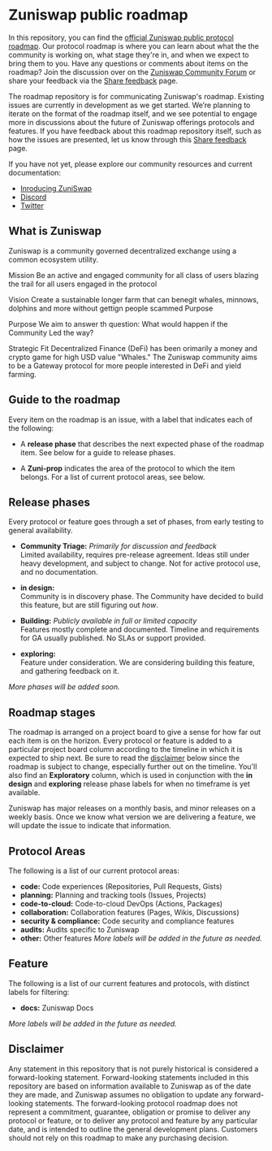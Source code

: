 # Zuniswap public roadmap

In this repository, you can find the [official Zuniswap public protocol roadmap](about:blank). Our protocol roadmap is where you can learn about what the the community is working on, what stage they're in, and when we expect to bring them to you. Have any questions or comments about items on the roadmap? Join the discussion over on the [Zuniswap Community Forum](about:blank) or share your feedback via the [Share feedback](about:blank) page. 

The roadmap repository is for communicating Zuniswap's roadmap. Existing issues are currently in development as we get started. We’re planning to iterate on the format of the roadmap itself, and we see potential to engage more in discussions about the future of Zuniswap offerings protocols and features. If you have feedback about this roadmap repository itself, such as how the issues are presented, let us know through this [Share feedback](about:blank) page.

If you have not yet, please explore our community resources and current documentation:

 - [Inroducing ZuniSwap](https://zuni.fi)
 - [Discord](about:blank)
 - [Twitter](https://twitter.com/zuniswap)

## What is Zuniswap

Zuniswap is a community governed decentralized exchange using a common ecosystem utility.

Mission
Be an active and engaged community for all class of users blazing the trail for all users engaged in the protocol

Vision
Create a sustainable longer farm that can benegit whales, minnows, dolphins and more without gettign people scammed
Purpose

Purpose
We aim to answer th question: What would happen if the Community Led the way?

Strategic Fit
Decentralized Finance (DeFi) has been orimarily a money and crypto game for high USD value "Whales." The Zuniswap community aims to be a Gateway protocol for more people interested in DeFi and yield farming.

## Guide to the roadmap

Every item on the roadmap is an issue, with a label that indicates each of the following:

- A **release phase** that describes the next expected phase of the roadmap item. See below for a guide to release phases. 

- A **Zuni-prop** indicates the area of the protocol to which the item belongs. For a list of current protocol areas, see below.

## Release phases

Every protocol or feature goes through a set of phases, from early testing to general availability.

- **Community Triage:** *Primarily for discussion and feedback*\
Limited availability, requires pre-release agreement. Ideas still under heavy development, and subject to change. Not for active protocol use, and no documentation.

- **in design:**\
Community is in discovery phase. The Community have decided to build this feature, but are still figuring out _how_.

- **Building:** *Publicly available in full or limited capacity*\
Features mostly complete and documented. Timeline and requirements for GA usually published. No SLAs or support provided.

- **exploring:**\
Feature under consideration. We are considering building this feature, and gathering feedback on it.

_More phases will be added soon._

## Roadmap stages

The roadmap is arranged on a project board to give a sense for how far out each item is on the horizon. Every protocol or feature is added to a particular project board column according to the timeline in which it is expected to ship next. Be sure to read the [disclaimer](#disclaimer) below since the roadmap is subject to change, especially further out on the timeline.  You'll also find an **Exploratory** column, which is used in conjunction with the **in design** and **exploring** release phase labels for when no timeframe is yet available.

Zuniswap has major releases on a monthly basis, and minor releases on a weekly basis. Once we know what version we are delivering a feature, we will update the issue to indicate that information.

## Protocol Areas

The following is a list of our current protocol areas:

- **code:** Code experiences (Repositories, Pull Requests, Gists)
- **planning:** Planning and tracking tools (Issues, Projects)
- **code-to-cloud:** Code-to-cloud DevOps (Actions, Packages)
- **collaboration:** Collaboration features (Pages, Wikis, Discussions)
- **security & compliance:** Code security and compliance features
- **audits:** Audits specific to Zuniswap
- **other:** Other features
_More labels will be added in the future as needed._

## Feature

The following is a list of our current features and protocols, with distinct labels for filtering:

- **docs:** Zuniswap Docs

_More labels will be added in the future as needed._

## Disclaimer 

Any statement in this repository that is not purely historical is considered a forward-looking statement. Forward-looking statements included in this repository are based on information available to Zuniswap as of the date they are made, and Zuniswap assumes no obligation to update any forward-looking statements. The forward-looking protocol roadmap does not represent a commitment, guarantee, obligation or promise to deliver any protocol or feature, or to deliver any protocol and feature by any particular date, and is intended to outline the general development plans. Customers should not rely on this roadmap to make any purchasing decision.
